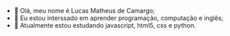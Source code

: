 - 👋 Olá, meu nome é Lucas Matheus de Camargo;
- 👀 Eu estou interssado em aprender programação, computação e inglês;
- 🌱 Atualmente estou estudando javascript, html5, css e python.


<!---
DarkMatter015/DarkMatter015 is a ✨ special ✨ repository because its `README.md` (this file) appears on your GitHub profile.
You can click the Preview link to take a look at your changes.
--->
